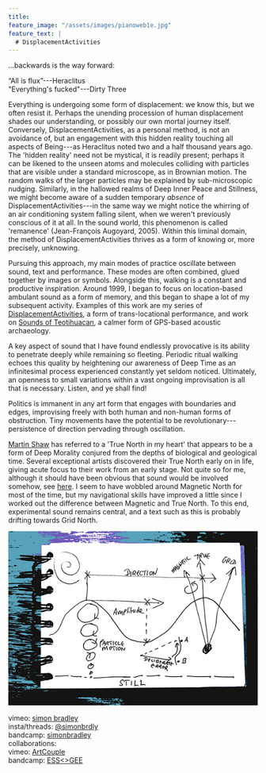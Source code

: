 ```yaml
---
title:
feature_image: "/assets/images/pianoweb1e.jpg"
feature_text: |
  # DisplacementActivities
---
```

...backwards is the way forward:  

“All is flux”---Heraclitus  
"Everything's fucked"---Dirty Three  

 Everything is undergoing some form of displacement: we know this, but we often resist it. Perhaps the unending procession of human displacement shades our understanding, or possibly our own mortal journey itself. Conversely, DisplacementActivities, as a personal method, is not an avoidance of, but an engagement with this hidden reality touching all aspects of Being---as Heraclitus noted two and a half thousand years ago. The 'hidden reality' need not be mystical, it is readily present; perhaps it can be likened to the unseen atoms and molecules colliding with particles that are visible under a standard microscope, as in Brownian motion. The random walks of the larger particles may be explained by sub-microscopic nudging. Similarly, in the hallowed realms of Deep Inner Peace and Stillness, we might become aware of a sudden temporary *absence* of DisplacementActivities---in the same way we might notice the whirring of an air conditioning system falling silent, when we weren't previously conscious of it at all. In the sound world, this phenomenon is called 'remanence' (Jean-François Augoyard, 2005). Within this liminal domain, the method of DisplacementActivities thrives as a form of knowing or, more precisely, unknowing.
 
 Pursuing this approach, my main modes of practice oscillate between sound, text and performance. These modes are often combined, glued together by images or symbols. Alongside this, walking is a constant and productive inspiration. Around 1999, I began to focus on location-based ambulant sound as a form of memory, and this began to shape a lot of my subsequent activity. Examples of this work are my series of [DisplacementActivities](https://displacementactivities1.wordpress.com/2018/02/14/thetraverse/), a form of trans-locational performance, and work on [Sounds of Teotihuacan](https://teosoundmap.com/), a calmer form of GPS-based acoustic archaeology. 
 
A key aspect of sound that I have found endlessly provocative is its ability to penetrate deeply while remaining so fleeting. Periodic ritual walking echoes this quality by heightening our awareness of Deep Time as an infinitesimal process experienced constantly yet seldom noticed. Ultimately, an openness to small variations within a vast ongoing improvisation is all that is necessary. Listen, and ye shall find! 

Politics is immanent in any art form that engages with boundaries and edges, improvising freely with both human and non-human forms of obstruction. Tiny movements have the potential to be revolutionary---persistence of direction pervading through oscillation.  
 
 [Martin Shaw](https://philipcarr-gomm.com/locating-true-north-hearts/) has referred to a 'True North in my heart' that appears to be a form of Deep Morality conjured from the depths of biological and geological time. Several exceptional artists discovered their True North early on in life, giving acute focus to their work from an early stage. Not quite so for me, although it should have been obvious that sound would be involved somehow, see [here](https://vimeo.com/786288031). I seem to have wobbled around Magnetic North for most of the time, but my navigational skills have improved a little since I worked out the difference between Magnetic and True North. To this end, experimental sound remains central, and a text such as this is probably drifting towards Grid North. 

<p align="center">
  <img src="assets/images/wavesblue-small.jpeg" alt="Waves image">
</p>

 vimeo: [simon bradley](https://vimeo.com/user6604380)  
 insta/threads: [@simonbrdly](https://www.instagram.com/simonbrdly)  
 bandcamp: [simonbradley](https://simonbradley.bandcamp.com/)  
 collaborations:  
 vimeo: [ArtCouple](https://vimeo.com/user127952551)  
 bandcamp: [ESS<>GEE](https://essgee1.bandcamp.com/)   
